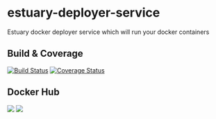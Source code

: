 # estuary-deployer-service
Estuary docker deployer service which will run your docker containers

## Build & Coverage
[![Build Status](https://travis-ci.org/dinuta/estuary-deployer-service.svg?branch=master)](https://travis-ci.org/dinuta/estuary-deployer-service)
[![Coverage Status](https://coveralls.io/repos/github/dinuta/jinja2docker/badge.svg?branch=master)](https://coveralls.io/github/dinuta/jinja2docker?branch=master)
## Docker Hub
[![](https://images.microbadger.com/badges/image/dinutac/estuary-deployer.svg)](https://microbadger.com/images/dinutac/estuary-deployer "Get your own image badge on microbadger.com") [![](https://images.microbadger.com/badges/version/dinutac/estuary-deployer.svg)](https://microbadger.com/images/dinutac/estuary-deployer "Get your own version badge on microbadger.com")


